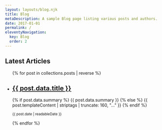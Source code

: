 ```yaml
---
layout: layouts/blog.njk
title: Blog
metaDescription: A sample Blog page listing various posts and authors.
date: 2017-01-01
permalink: /
eleventyNavigation:
  key: Blog
  order: 2
---
```


<section>
  <h1>Latest Articles</h1>
  <ul>
    {% for post in collections.posts | reverse %}
      <li>
        <h2>
          <a href="{{ post.data.permalink | default: post.url }}">{{ post.data.title }}</a>
        </h2>
        <p>
          {% if post.data.summary %}
            {{ post.data.summary }}
          {% else %}
            {{ post.templateContent | striptags | truncate: 160, "..." }}
          {% endif %}
        </p>
        <p><small>{{ post.date | readableDate }}</small></p>
      </li>
    {% endfor %}
  </ul>
</section>
